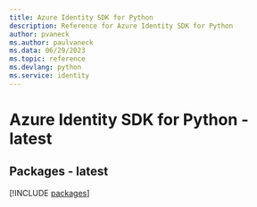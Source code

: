 ```yaml
---
title: Azure Identity SDK for Python
description: Reference for Azure Identity SDK for Python
author: pvaneck
ms.author: paulvaneck
ms.data: 06/29/2023
ms.topic: reference
ms.devlang: python
ms.service: identity
---
```

# Azure Identity SDK for Python - latest
## Packages - latest
[!INCLUDE [packages](identity-index.md)]